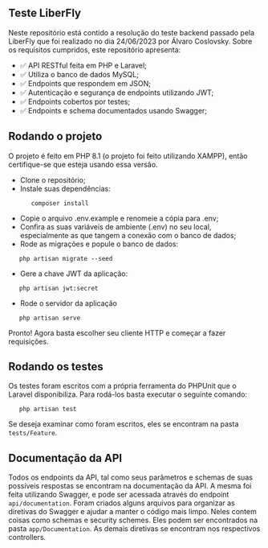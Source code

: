 ## Teste LiberFly

Neste repositório está contido a resolução do teste backend passado pela LiberFly que foi realizado no dia 24/06/2023 por Álvaro Coslovsky.
Sobre os requisitos cumpridos, este repositório apresenta:

- :white_check_mark: API RESTful feita em PHP e Laravel;
- :white_check_mark: Utiliza o banco de dados MySQL;
- :white_check_mark: Endpoints que respondem em JSON;
- :white_check_mark: Autenticação e segurança de endpoints utilizando JWT;
- :white_check_mark: Endpoints cobertos por testes;
- :white_check_mark: Endpoints e schema documentados usando Swagger;

## Rodando o projeto

O projeto é feito em PHP 8.1 (o projeto foi feito utilizando XAMPP), então certifique-se que esteja usando essa versão.

 - Clone o repositório;
 - Instale suas dependências:
    ```
       composer install
    ```
 - Copie o arquivo .env.example e renomeie a cópia para .env; 
 - Confira as suas variáveis de ambiente (.env) no seu local, especialmente as que tangem a conexão com o banco de dados;
 - Rode as migrações e popule o banco de dados:
 ```
    php artisan migrate --seed
 ```
 - Gere a chave JWT da aplicação:
 ```
    php artisan jwt:secret
 ```
 - Rode o servidor da aplicação
 ```
    php artisan serve
 ```

 Pronto! Agora basta escolher seu cliente HTTP e começar a fazer requisições.

## Rodando os testes
 Os testes foram escritos com a própria ferramenta do PHPUnit que o Laravel disponibiliza. Para rodá-los basta executar o seguinte comando:
 ```
    php artisan test
 ```
 Se deseja examinar como foram escritos, eles se encontram na pasta `tests/Feature`.

## Documentação da API
 Todos os endpoints da API, tal como seus parâmetros e schemas de suas possíveis respostas se encontram na documentação da API. A mesma foi feita utilizando Swagger, e pode ser acessada através do endpoint `api/documentation`.
 Foram criados alguns arquivos para organizar as diretivas do Swagger e ajudar a manter o código mais limpo. Neles contem coisas como schemas e security schemes.
 Eles podem ser encontrados na pasta `app/Documentation`. As demais diretivas se encontram nos respectivos controllers.


